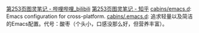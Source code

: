 




[第253页图灵笔记 - 哔哩哔哩_bilibili](https://space.bilibili.com/210738994)
[第253页图灵笔记 - 知乎](https://www.zhihu.com/people/konglingcun/columns)
[cabins/emacs.d](https://github.com/cabins/emacs.d): Emacs configuration for cross-platform.
[cabins/.emacs.d](https://github.com/cabins/.emacs.d): 追求轻量以及简洁的Emacs配置。代号：酸枣（个头小，口感没那么好，但营养丰富）。










